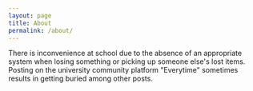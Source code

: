 ```yaml
---
layout: page
title: About
permalink: /about/
---
```

There is inconvenience at school due to the absence of an appropriate system when losing something or picking up someone else's lost items. 
Posting on the university community platform "Everytime" sometimes results in getting buried among other posts.



